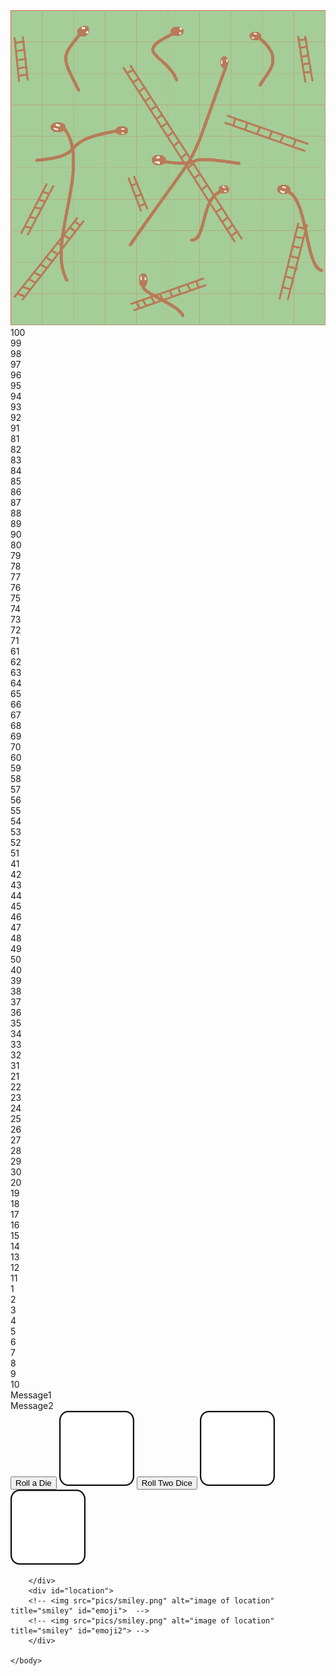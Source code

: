 <!DOCTYPE html>

<html>
	<head>
		<title> Final Board </title>
		<link rel="stylesheet" type="text/css" href="board.css">
	</head>
	<body>
		<img src="pics/boardempty.png" alt="board image" title="board" >
		<div id="pic" class="board">
			<div class="square" id="100"> 100 </div>
			<div class="square" id="99"> 99 </div>
			<div class="square" id="98"> 98 </div>
			<div class="square" id="97"> 97 </div>
			<div class="square" id="96"> 96 </div>
			<div class="square" id="95"> 95 </div>
			<div class="square" id="94"> 94 </div>
			<div class="square" id="93"> 93 </div>
			<div class="square" id="92"> 92 </div>
			<div class="square" id="91"> 91 </div>
			<div class="square" id="81"> 81 </div>
			<div class="square" id="82"> 82 </div>
			<div class="square" id="83"> 83 </div>
			<div class="square" id="84"> 84 </div>
			<div class="square" id="85"> 85 </div>
			<div class="square" id="86"> 86 </div>
			<div class="square" id="87"> 87 </div>
			<div class="square" id="88"> 88 </div>
			<div class="square" id="89"> 89 </div>
			<div class="square" id="90"> 90 </div>
			<div class="square" id="80"> 80 </div>
			<div class="square" id="79"> 79 </div>
			<div class="square" id="78"> 78 </div>
			<div class="square" id="77"> 77 </div>
			<div class="square" id="76"> 76 </div>
			<div class="square" id="75"> 75 </div>
			<div class="square" id="74"> 74 </div>
			<div class="square" id="73"> 73 </div>
			<div class="square" id="72"> 72 </div>
			<div class="square" id="71"> 71 </div>
			<div class="square" id="61"> 61 </div>
			<div class="square" id="62"> 62 </div>
			<div class="square" id="63"> 63 </div>
			<div class="square" id="64"> 64 </div>
			<div class="square" id="65"> 65 </div>
			<div class="square" id="66"> 66 </div>
			<div class="square" id="67"> 67 </div>
			<div class="square" id="68"> 68 </div>
			<div class="square" id="69"> 69 </div>
			<div class="square" id="70"> 70 </div>
			<div class="square" id="60"> 60 </div>
			<div class="square" id="59"> 59 </div>
			<div class="square" id="58"> 58 </div>
			<div class="square" id="57"> 57 </div>
			<div class="square" id="56"> 56 </div>
			<div class="square" id="55"> 55 </div>
			<div class="square" id="54"> 54 </div>
			<div class="square" id="53"> 53 </div>
			<div class="square" id="52"> 52 </div>
			<div class="square" id="51"> 51 </div>
			<div class="square" id="41"> 41 </div>
			<div class="square" id="42"> 42 </div>
			<div class="square" id="43"> 43 </div>
			<div class="square" id="44"> 44 </div>
			<div class="square" id="45"> 45 </div>
			<div class="square" id="46"> 46 </div>
			<div class="square" id="47"> 47 </div>
			<div class="square" id="48"> 48 </div>
			<div class="square" id="49"> 49 </div>
			<div class="square" id="50"> 50 </div>
			<div class="square" id="40"> 40 </div>
			<div class="square" id="39"> 39 </div>
			<div class="square" id="38"> 38 </div>
			<div class="square" id="37"> 37 </div>
			<div class="square" id="36"> 36 </div>
			<div class="square" id="35"> 35 </div>
			<div class="square" id="34"> 34 </div>
			<div class="square" id="33"> 33 </div>
			<div class="square" id="32"> 32 </div>
			<div class="square" id="31"> 31 </div>
			<div class="square" id="21"> 21 </div>
			<div class="square" id="22"> 22 </div>
			<div class="square" id="23"> 23 </div>
			<div class="square" id="24"> 24 </div>
			<div class="square" id="25"> 25 </div>
			<div class="square" id="26"> 26 </div>
			<div class="square" id="27"> 27 </div>
			<div class="square" id="28"> 28 </div>
			<div class="square" id="29"> 29 </div>
			<div class="square" id="30"> 30 </div>
			<div class="square" id="20"> 20 </div>
			<div class="square" id="19"> 19 </div>
			<div class="square" id="18"> 18 </div>
			<div class="square" id="17"> 17 </div>
			<div class="square" id="16"> 16 </div>
			<div class="square" id="15"> 15 </div>
			<div class="square" id="14"> 14 </div>
			<div class="square" id="13"> 13 </div>
			<div class="square" id="12"> 12 </div>
			<div class="square" id="11"> 11 </div>
			<div class="square" id="1"> 1 </div>
			<div class="square" id="2"> 2 </div>
			<div class="square" id="3"> 3 </div>
			<div class="square" id="4"> 4 </div>
			<div class="square" id="5"> 5 </div>
			<div class="square" id="6"> 6 </div>
			<div class="square" id="7"> 7 </div>
			<div class="square" id="8"> 8 </div>
			<div class="square" id="9"> 9 </div>
			<div class="square" id="10"> 10 </div>
		</div>
		<div id="dice">
		<div id="message1"> Message1 </div>
		<div id="message2"> Message2 </div>
		<script type="text/javascript" src="board.js"> </script>
		<button class="button" id="rolldice" onclick="roll()"> Roll a Die </button>
		<img src="pics/Alea_0.png" alt="image of dice" title="dice1" id="dice1"> 
		<button class="button" id="roll2dice" onclick="roll2()"> Roll Two Dice </button>
		<img src="pics/Alea_0.png" alt="image of dice" title="dice2" id="dice2">  
		<img src="pics/Alea_0.png" alt="image of dice" title="dice3" id="dice3">
		
		</div>
		<div id="location"> 
		<!-- <img src="pics/smiley.png" alt="image of location" title="smiley" id="emoji">  -->
		<!-- <img src="pics/smiley.png" alt="image of location" title="smiley" id="emoji2"> --> 
		</div>
		
	</body>
</html>
